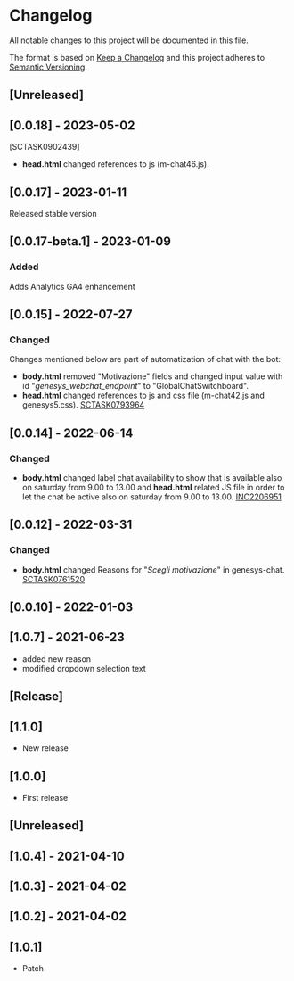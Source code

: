 # Changelog

All notable changes to this project will be documented in this file.

The format is based on [Keep a Changelog](http://keepachangelog.com/en/1.0.0/)
and this project adheres to [Semantic Versioning](http://semver.org/spec/v2.0.0.html).
## [Unreleased]
## [0.0.18] - 2023-05-02
[SCTASK0902439]
- **head.html** changed references to js (m-chat46.js).
## [0.0.17] - 2023-01-11

Released stable version

## [0.0.17-beta.1] - 2023-01-09

### Added

Adds Analytics GA4 enhancement

## [0.0.15] - 2022-07-27

### Changed

Changes mentioned below are part of automatization of chat with the bot:
- **body.html** removed "Motivazione" fields and changed input value with id "*genesys_webchat_endpoint*" to "GlobalChatSwitchboard".
- **head.html** changed references to js and css file (m-chat42.js and genesys5.css).
[SCTASK0793964](https://whirlpool.service-now.com/nav_to.do?uri=sc_task.do?sys_id=b188bdb497409118e98337e3f153afd3%26sysparm_view=RPTfdcf17dd1b00c198f845a687b04bcbff)

## [0.0.14] - 2022-06-14

### Changed

- **body.html** changed label chat availability to show that is available also on saturday from 9.00 to 13.00 and **head.html** related JS file in order to let the chat be active also on saturday from 9.00 to 13.00. [INC2206951](https://whirlpool.service-now.com/nav_to.do?uri=incident.do?sys_id=b7a93e0d970415100341b4efe153afcb%26sysparm_view=RPTa6ccc9921bff3818cdf96397624bcba8)

## [0.0.12] - 2022-03-31

### Changed

- **body.html** changed Reasons for "*Scegli motivazione*" in genesys-chat. [SCTASK0761520](https://whirlpool.service-now.com/nav_to.do?uri=sc_task.do?sys_id=8b8689f21bda45d419e60f66624bcbf9%26sysparm_view=RPTfdcf17dd1b00c198f845a687b04bcbff)

## [0.0.10] - 2022-01-03

## [1.0.7] - 2021-06-23
- added new reason
- modified dropdown selection text
## [Release]

## [1.1.0]

- New release
## [1.0.0]

- First release
## [Unreleased]

## [1.0.4] - 2021-04-10

## [1.0.3] - 2021-04-02

## [1.0.2] - 2021-04-02

## [1.0.1]

- Patch
